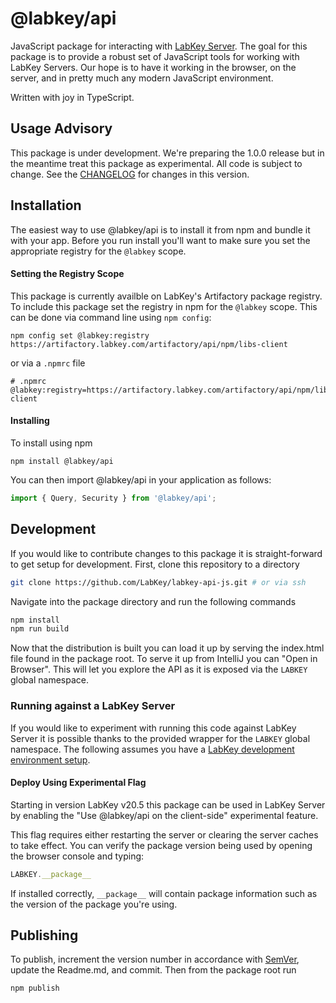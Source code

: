 # @labkey/api

JavaScript package for interacting with [LabKey Server](https://www.labkey.com/). The goal for this package is to 
provide a robust set of JavaScript tools for working with LabKey Servers. Our hope is to have it working in the 
browser, on the server, and in pretty much any modern JavaScript environment.

Written with joy in TypeScript.

## Usage Advisory

This package is under development. We're preparing the 1.0.0 release but in the meantime treat this package as 
experimental. All code is subject to change. See the [CHANGELOG](CHANGELOG.md) for changes in this version.

## Installation

The easiest way to use @labkey/api is to install it from npm and bundle it with your app. Before you run install 
you'll want to make sure you set the appropriate registry for the `@labkey` scope.

#### Setting the Registry Scope

This package is currently availble on LabKey's Artifactory package registry. To include this package set the registry 
in npm for the `@labkey` scope. This can be done via command line using `npm config`:
```
npm config set @labkey:registry https://artifactory.labkey.com/artifactory/api/npm/libs-client
```
or via a `.npmrc` file
```
# .npmrc
@labkey:registry=https://artifactory.labkey.com/artifactory/api/npm/libs-client
```

#### Installing

To install using npm
```
npm install @labkey/api
```
You can then import @labkey/api in your application as follows:
```js
import { Query, Security } from '@labkey/api';
```

## Development

If you would like to contribute changes to this package it is straight-forward to get setup for development. 
First, clone this repository to a directory

```sh
git clone https://github.com/LabKey/labkey-api-js.git # or via ssh
```

Navigate into the package directory and run the following commands

```sh
npm install
npm run build
```

Now that the distribution is built you can load it up by serving the index.html file found in the package root. To 
serve it up from IntelliJ you can "Open in Browser". This will let you explore the API as it is exposed via 
the `LABKEY` global namespace.

### Running against a LabKey Server

If you would like to experiment with running this code against LabKey Server it is possible thanks to the provided 
wrapper for the `LABKEY` global namespace. The following assumes you have a 
[LabKey development environment setup](https://www.labkey.org/Documentation/wiki-page.view?name=devMachine).

#### Deploy Using Experimental Flag

Starting in version LabKey v20.5 this package can be used in LabKey Server by enabling 
the "Use @labkey/api on the client-side" experimental feature.

This flag requires either restarting the server or clearing the server caches to take effect. You can verify the
package version being used by opening the browser console and typing:

```js
LABKEY.__package__
```

If installed correctly, `__package__` will contain package information such as the version of the package you're using.

## Publishing

To publish, increment the version number in accordance with [SemVer](https://semver.org/), update the Readme.md, 
and commit. Then from the package root run

```sh
npm publish
```
